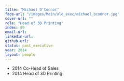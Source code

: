 ```yaml
---
title: "Michael O'Connor"
face-url: "/images/Main/old_exec/michael_oconnor.jpg"
cover-url: ""
role: "Head of 3D Printing"
index: 80
email-url:
linkedin-url:
github-url:
status: past_executive
year: 2014
layout: people
---
```

- 2014 Co-Head of Sales
- 2014 Head of 3D Printing
